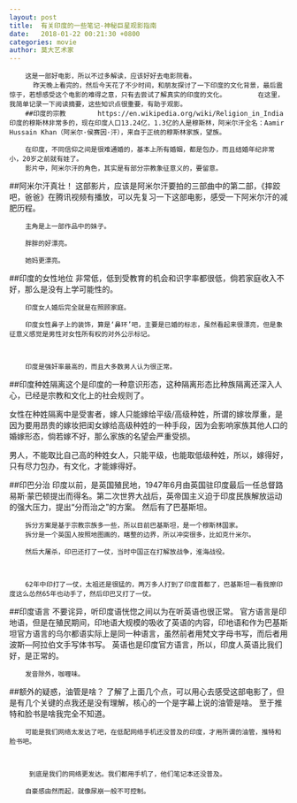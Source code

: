 ```yaml
---
layout: post
title:  有关印度的一些笔记-神秘巨星观影指南
date:   2018-01-22 00:21:30 +0800
categories: movie 
author: 莫大艺术家
---
```


      
        这是一部好电影，所以不过多解读，应该好好去电影院看。
          昨天晚上看完的，然后今天花了不少时间，和朋友探讨了一下印度的文化背景，最后震惊于，若想感受这个电影的难得之意，只有去尝试了解真实的印度的文化。        在这里，我简单记录一下阅读摘要，这些知识点很重要，有助于观影。
        ##印度的宗教        https://en.wikipedia.org/wiki/Religion_in_India        印度的穆斯林非常多的，现在印度人口13.24亿，1.3亿的人是穆斯林，阿米尔汗全名：Aamir Hussain Khan（阿米尔·侯赛因·汗），来自于正统的穆斯林家族，望族。

        在印度，不同信仰之间是很难通婚的，基本上所有婚姻，都是包办，而且结婚年纪非常小，20岁之前就有娃了。
        影片中，阿米尔汗的角色，其实是有部分宗教象征意义的，要留意。

    

##阿米尔汗真壮！        这部影片，应该是阿米尔汗要拍的三部曲中的第二部，《摔跤吧，爸爸》在腾讯视频有播放，可以先复习一下这部电影，感受一下阿米尔汗的减肥历程。

        主角是上一部作品中的妹子。

        胖胖的好漂亮。

        她妈更漂亮。

        
##印度的女性地位
        非常低，低到受教育的机会和识字率都很低，倘若家庭收入不好，那么是没有上学可能性的。

        印度女人婚后完全就是在照顾家庭。

        印度女性鼻子上的装饰，算是‘鼻环’吧，主要是已婚的标志，虽然看起来很漂亮，但是象征意义感觉是男性对女性所有权的对外公示标记。

        

        印度是强奸率最高的，而且大多数男人认为很正常。

##印度种姓隔离这个是印度的一种意识形态，这种隔离形态比种族隔离还深入人心，已经是宗教和文化上的社会规则了。

 女性在种姓隔离中是受害者，嫁人只能嫁给平级/高级种姓，所谓的嫁妆厚重，是因为要用昂贵的嫁妆把闺女嫁给高级种姓的一种手段，因为会影响家族其他人口的婚嫁形态，倘若嫁不好，那么家族的名望会严重受损。

  男人，不能取比自己高的种姓女人，只能平级，也能取低级种姓，所以，嫁得好，只有尽力包办，有文化，才能嫁得好。

##印巴分治        印度以前，是英国殖民地，1947年6月由英国驻印度最后一任总督路易斯·蒙巴顿提出而得名。第二次世界大战后，英帝国主义迫于印度民族解放运动的强大压力，提出“分而治之”的方案。        然后有了巴基斯坦。

        

        拆分方案是基于宗教宗族多一些，所以目前巴基斯坦，是一个穆斯林国家。
        拆分是一个英国人按照地图画的，瞎整的边界，所以冲突很多，比如克什米尔。

        然后大屠杀，印巴还打了一仗，当时中国正在打解放战争，淮海战役。    

    

        62年中印打了一仗，太祖还是很猛的，两万多人打到了印度首都了，巴基斯坦一看我擦印度这么怂然65年也动手了，然后印巴又打了一仗。
##印度语言
        不要诧异，听印度语恍惚之间以为在听英语也很正常。
        官方语言是印地语，但是在殖民期间，印地语大规模的吸收了英语的内容，印地语和作为巴基斯坦官方语言的乌尔都语实际上是同一种语言，虽然前者用梵文字母书写，而后者用波斯—阿拉伯文手写体书写。
        英语也是印度官方语言，所以，印度人英语比我们好，是正常的。

        发音除外，咖喱味。

          
##额外的疑惑，油管是啥？
        了解了上面几个点，可以用心去感受这部电影了，但是有几个关键的点我还是没有理解，核心的一个是字幕上说的油管是啥。
        至于推特和脸书是啥我完全不知道。

        可能是我们网络太发达了吧，在低配网络手机还没普及的印度，才用所谓的油管，推特和脸书吧。

        

         到底是我们的网络更发达。我们都用手机了，他们笔记本还没普及。

        自豪感由然而起，就像尿崩一般不可控制。

        

